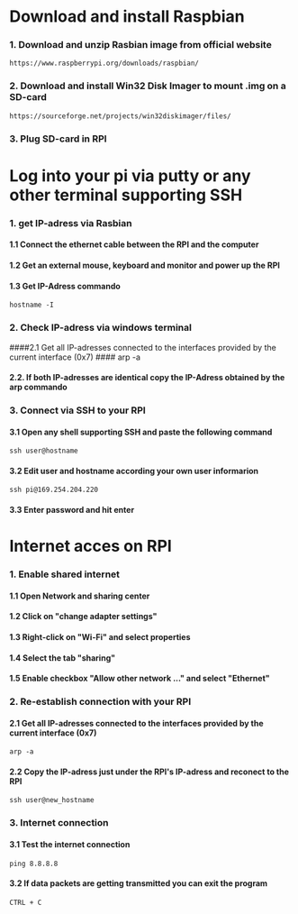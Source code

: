 # Download and install Raspbian #
### 1. Download and unzip Rasbian image from official website ###
	https://www.raspberrypi.org/downloads/raspbian/
### 2. Download and install Win32 Disk Imager to mount .img on a SD-card
	https://sourceforge.net/projects/win32diskimager/files/
### 3. Plug SD-card in RPI ###
# Log into your pi via putty or any other terminal supporting SSH #
### 1. get IP-adress via Rasbian ###
#### 1.1 Connect the ethernet cable between the RPI and the computer ####
#### 1.2 Get an external mouse, keyboard and monitor and power up the RPI ####
#### 1.3 Get IP-Adress commando ####
	hostname -I

### 2. Check IP-adress via windows terminal ###
####2.1 Get all IP-adresses connected to the interfaces provided by the current interface (0x7)	####
	arp -a
#### 2.2. If both IP-adresses are identical copy the IP-Adress obtained by the arp commando ####

### 3. Connect via SSH to your RPI ###
#### 3.1 Open any shell supporting SSH and paste the following command ####
	ssh user@hostname
#### 3.2 Edit user and hostname according your own user informarion ####
	ssh pi@169.254.204.220
#### 3.3  Enter password and hit enter ####

# Internet acces on RPI #
### 1. Enable shared internet ###
#### 1.1 Open Network and sharing center ####
#### 1.2 Click on "change adapter settings" ####
#### 1.3 Right-click on "Wi-Fi" and select properties ####
#### 1.4 Select the tab "sharing" ####
#### 1.5 Enable checkbox "Allow other network ..." and select "Ethernet" ####

### 2. Re-establish connection with your RPI ###
#### 2.1 Get all IP-adresses connected to the interfaces provided by the current interface (0x7)	####
	arp -a
#### 2.2 Copy the IP-adress just under the RPI's IP-adress and reconect to the RPI ####
	ssh user@new_hostname

### 3. Internet connection ####
#### 3.1 Test the internet connection
	ping 8.8.8.8
#### 3.2 If data packets are getting transmitted you can exit the program
	CTRL + C



